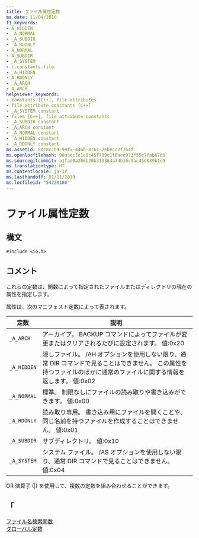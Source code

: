 ```yaml
---
title: ファイル属性定数
ms.date: 11/04/2016
f1_keywords:
- A_HIDDEN
- _A_NORMAL
- _A_SUBDIR
- _A_RDONLY
- A_NORMAL
- A_SUBDIR
- _A_SYSTEM
- c.constants.file
- _A_HIDDEN
- A_RDONLY
- _A_ARCH
- A_ARCH
helpviewer_keywords:
- constants [C++], file attributes
- file attribute constants [C++]
- _A_SYSTEM constant
- files [C++], file attribute constants
- _A_SUBDIR constant
- _A_ARCH constant
- _A_NORMAL constant
- _A_HIDDEN constant
- _A_RDONLY constant
ms.assetid: 8dc8ccb9-99f5-446b-876c-7ebecc2f764f
ms.openlocfilehash: 90aacc1e1e8c45f739c1f6aec973f55e7fab67d9
ms.sourcegitcommit: a1fad0a266b20b313364a74b16c9ac45d089b1e9
ms.translationtype: HT
ms.contentlocale: ja-JP
ms.lasthandoff: 01/11/2019
ms.locfileid: "54220180"
---
```

# <a name="file-attribute-constants"></a>ファイル属性定数

## <a name="syntax"></a>構文

```
#include <io.h>
```

## <a name="remarks"></a>コメント

これらの定数は、関数によって指定されたファイルまたはディレクトリの現在の属性を指定します。

属性は、次のマニフェスト定数によって表されます。

|定数|説明|
|-|-|
|`_A_ARCH`| アーカイブ。 BACKUP コマンドによってファイルが変更またはクリアされるたびに設定されます。 値:0x20|
|`_A_HIDDEN`| 隠しファイル。 /AH オプションを使用しない限り、通常 DIR コマンドで見ることはできません。 この属性を持つファイルのほかに通常のファイルに関する情報を返します。 値:0x02|
|`_A_NORMAL`| 標準。 制限なしにファイルの読み取りや書き込みができます。 値:0x00|
|`_A_RDONLY`| 読み取り専用。 書き込み用にファイルを開くことや、同じ名前を持つファイルを作成することはできません。 値:0x01|
|`_A_SUBDIR`| サブディレクトリ。 値:0x10|
|`_A_SYSTEM`| システム ファイル。 /AS オプションを使用しない限り、通常 DIR コマンドで見ることはできません。 値:0x04|

OR 演算子 (&#124;) を使用して、複数の定数を組み合わせることができます。

## <a name="see-also"></a>「

[ファイル名検索関数](../c-runtime-library/filename-search-functions.md)<br/>
[グローバル定数](../c-runtime-library/global-constants.md)
